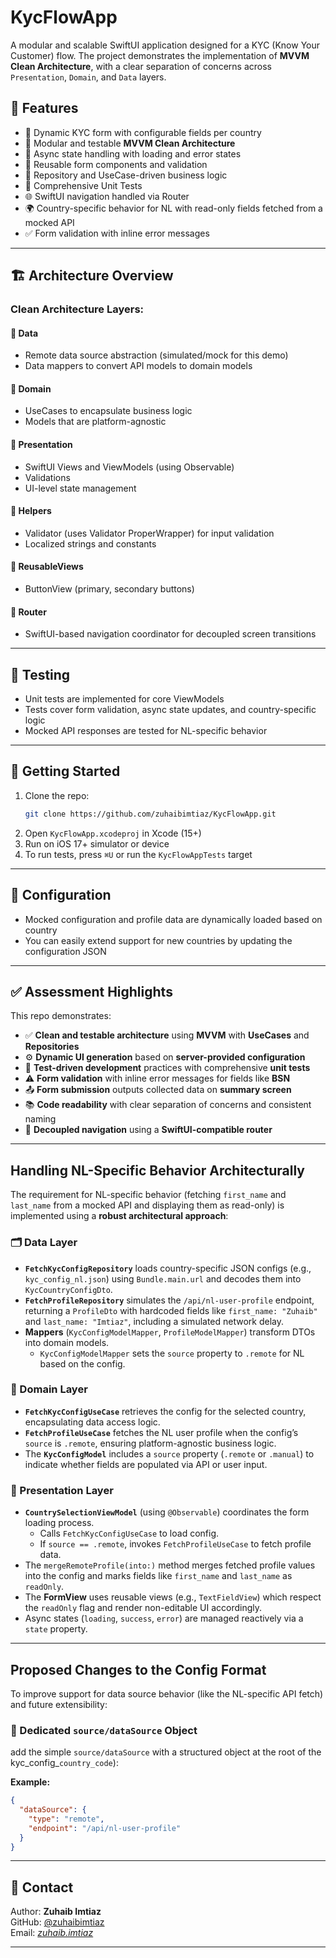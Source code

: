 # KycFlowApp

A modular and scalable SwiftUI application designed for a KYC (Know Your Customer) flow. The project demonstrates the implementation of **MVVM Clean Architecture**, with a clear separation of concerns across `Presentation`, `Domain`, and `Data` layers.

## 🌟 Features

- 🧭 Dynamic KYC form with configurable fields per country
- 🧱 Modular and testable **MVVM Clean Architecture**
- 🔄 Async state handling with loading and error states
- 📑 Reusable form components and validation
- 📡 Repository and UseCase-driven business logic
- 🧪 Comprehensive Unit Tests
- 🌐 SwiftUI navigation handled via Router
- 🌍 Country-specific behavior for NL with read-only fields fetched from a mocked API
- ✅ Form validation with inline error messages

---

## 🏗️ Architecture Overview

### Clean Architecture Layers:

#### 📁 Data
- Remote data source abstraction (simulated/mock for this demo)
- Data mappers to convert API models to domain models

#### 📁 Domain
- UseCases to encapsulate business logic
- Models that are platform-agnostic

#### 📁 Presentation
- SwiftUI Views and ViewModels (using Observable)
- Validations
- UI-level state management

#### 📁 Helpers
- Validator (uses Validator ProperWrapper) for input validation
- Localized strings and constants

#### 📁 ReusableViews
- ButtonView (primary, secondary buttons)

#### 📁 Router
- SwiftUI-based navigation coordinator for decoupled screen transitions

---

## 🧪 Testing

- Unit tests are implemented for core ViewModels
- Tests cover form validation, async state updates, and country-specific logic
- Mocked API responses are tested for NL-specific behavior

---
## 🚀 Getting Started

1. Clone the repo:
    ```bash
    git clone https://github.com/zuhaibimtiaz/KycFlowApp.git
    ```
2. Open `KycFlowApp.xcodeproj` in Xcode (15+)
3. Run on iOS 17+ simulator or device
4. To run tests, press `⌘U` or run the `KycFlowAppTests` target

---

## 🔧 Configuration

- Mocked configuration and profile data are dynamically loaded based on country
- You can easily extend support for new countries by updating the configuration JSON

---

## ✅ Assessment Highlights

This repo demonstrates:

- ✅ **Clean and testable architecture** using **MVVM** with **UseCases** and **Repositories**
- ⚙️ **Dynamic UI generation** based on **server-provided configuration**
- 🧪 **Test-driven development** practices with comprehensive **unit tests**
- ⚠️ **Form validation** with inline error messages for fields like **BSN**
- 📤 **Form submission** outputs collected data on **summary screen**
- 📚 **Code readability** with clear separation of concerns and consistent naming
- 🧭 **Decoupled navigation** using a **SwiftUI-compatible router**

---

## Handling NL-Specific Behavior Architecturally

The requirement for NL-specific behavior (fetching `first_name` and `last_name` from a mocked API and displaying them as read-only) is implemented using a **robust architectural approach**:

### 🗂 Data Layer

- **`FetchKycConfigRepository`** loads country-specific JSON configs (e.g., `kyc_config_nl.json`) using `Bundle.main.url` and decodes them into `KycCountryConfigDto`.
- **`FetchProfileRepository`** simulates the `/api/nl-user-profile` endpoint, returning a `ProfileDto` with hardcoded fields like `first_name: "Zuhaib"` and `last_name: "Imtiaz"`, including a simulated network delay.
- **Mappers** (`KycConfigModelMapper`, `ProfileModelMapper`) transform DTOs into domain models.
    - `KycConfigModelMapper` sets the `source` property to `.remote` for NL based on the config.

### 🧠 Domain Layer

- **`FetchKycConfigUseCase`** retrieves the config for the selected country, encapsulating data access logic.
- **`FetchProfileUseCase`** fetches the NL user profile when the config’s `source` is `.remote`, ensuring platform-agnostic business logic.
- The **`KycConfigModel`** includes a `source` property (`.remote` or `.manual`) to indicate whether fields are populated via API or user input.

### 🎯 Presentation Layer

- **`CountrySelectionViewModel`** (using `@Observable`) coordinates the form loading process.
    - Calls `FetchKycConfigUseCase` to load config.
    - If `source == .remote`, invokes `FetchProfileUseCase` to fetch profile data.
- The `mergeRemoteProfile(into:)` method merges fetched profile values into the config and marks fields like `first_name` and `last_name` as `readOnly`.
- The **FormView** uses reusable views (e.g., `TextFieldView`) which respect the `readOnly` flag and render non-editable UI accordingly.
- Async states (`loading`, `success`, `error`) are managed reactively via a `state` property.

---

## Proposed Changes to the Config Format

To improve support for data source behavior (like the NL-specific API fetch) and future extensibility:

### 🧾 Dedicated `source/dataSource` Object

add the simple `source/dataSource` with a structured object at the root of the kyc_config_`country_code`):

**Example:**

```json
{
  "dataSource": {
    "type": "remote",
    "endpoint": "/api/nl-user-profile"
  }
}
```
---
## 📩 Contact

Author: **Zuhaib Imtiaz**  
GitHub: [@zuhaibimtiaz](https://github.com/zuhaibimtiaz)  
Email: *[zuhaib.imtiaz](zuhaib.imtiaz.ios@gmail.com)*

---
